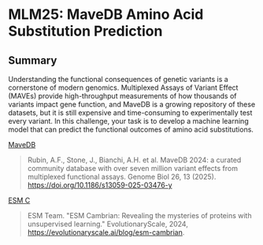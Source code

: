 # MLM25: MaveDB Amino Acid Substitution Prediction
## Summary
Understanding the functional consequences of genetic variants is a cornerstone of modern genomics. Multiplexed Assays of Variant Effect (MAVEs) provide high-throughput measurements of how thousands of variants impact gene function, and MaveDB is a growing repository of these datasets, but it is still expensive and time-consuming to experimentally test every variant. In this challenge, your task is to develop a machine learning model that can predict the functional outcomes of amino acid substitutions.

[MaveDB](https://mavedb.org/)
> Rubin, A.F., Stone, J., Bianchi, A.H. et al. MaveDB 2024: a curated community database with over seven million variant effects from multiplexed functional assays. Genome Biol 26, 13 (2025). https://doi.org/10.1186/s13059-025-03476-y

[ESM C](https://www.evolutionaryscale.ai/blog/esm-cambrian)
> ESM Team. "ESM Cambrian: Revealing the mysteries of proteins with unsupervised learning." EvolutionaryScale, 2024, https://evolutionaryscale.ai/blog/esm-cambrian.